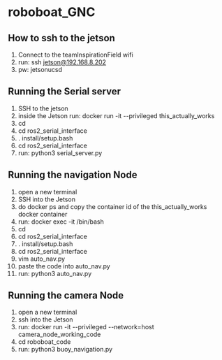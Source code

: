 # roboboat_GNC 

## How to ssh to the jetson

1. Connect to the teamInspirationField wifi
2. run: ssh jetson@192.168.8.202 
3. pw: jetsonucsd


## Running the Serial server

1. SSH to the jetson
2. inside the Jetson run: docker run -it --privileged this_actually_works
3. cd
4. cd ros2_serial_interface
5. . install/setup.bash
6. cd ros2_serial_interface
7. run: python3 serial_server.py

## Running the navigation Node
1. open a new terminal
2. SSH into the Jetson
3. do docker ps and copy the container id of the this_actually_works docker container
4. run: docker exec -it <container-id> /bin/bash
5. cd
6. cd ros2_serial_interface
7. . install/setup.bash
8. cd ros2_serial_interface
9. vim auto_nav.py
10. paste the code into auto_nav.py
11. run: python3 auto_nav.py 
    
## Running the camera Node
1. open a new terminal
2. ssh into the Jetson
3. run: docker run -it --privileged --network=host camera_node_working_code
4. cd roboboat_code
5. run: python3 buoy_navigation.py
